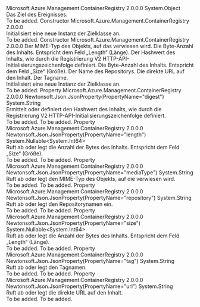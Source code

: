 <Type Name="Target" FullName="Microsoft.Azure.Management.ContainerRegistry.Models.Target">
  <TypeSignature Language="C#" Value="public class Target" />
  <TypeSignature Language="ILAsm" Value=".class public auto ansi beforefieldinit Target extends System.Object" />
  <TypeSignature Language="DocId" Value="T:Microsoft.Azure.Management.ContainerRegistry.Models.Target" />
  <TypeSignature Language="VB.NET" Value="Public Class Target" />
  <TypeSignature Language="F#" Value="type Target = class" />
  <AssemblyInfo>
    <AssemblyName>Microsoft.Azure.Management.ContainerRegistry</AssemblyName>
    <AssemblyVersion>2.0.0.0</AssemblyVersion>
  </AssemblyInfo>
  <Base>
    <BaseTypeName>System.Object</BaseTypeName>
  </Base>
  <Interfaces />
  <Docs>
    <summary>
            Das Ziel des Ereignisses.
            </summary>
    <remarks>To be added.</remarks>
  </Docs>
  <Members>
    <Member MemberName=".ctor">
      <MemberSignature Language="C#" Value="public Target ();" />
      <MemberSignature Language="ILAsm" Value=".method public hidebysig specialname rtspecialname instance void .ctor() cil managed" />
      <MemberSignature Language="DocId" Value="M:Microsoft.Azure.Management.ContainerRegistry.Models.Target.#ctor" />
      <MemberSignature Language="VB.NET" Value="Public Sub New ()" />
      <MemberType>Constructor</MemberType>
      <AssemblyInfo>
        <AssemblyName>Microsoft.Azure.Management.ContainerRegistry</AssemblyName>
        <AssemblyVersion>2.0.0.0</AssemblyVersion>
      </AssemblyInfo>
      <Parameters />
      <Docs>
        <summary>
            Initialisiert eine neue Instanz der Zielklasse an.
            </summary>
        <remarks>To be added.</remarks>
      </Docs>
    </Member>
    <Member MemberName=".ctor">
      <MemberSignature Language="C#" Value="public Target (string mediaType = null, Nullable&lt;long&gt; size = null, string digest = null, Nullable&lt;long&gt; length = null, string repository = null, string url = null, string tag = null);" />
      <MemberSignature Language="ILAsm" Value=".method public hidebysig specialname rtspecialname instance void .ctor(string mediaType, valuetype System.Nullable`1&lt;int64&gt; size, string digest, valuetype System.Nullable`1&lt;int64&gt; length, string repository, string url, string tag) cil managed" />
      <MemberSignature Language="DocId" Value="M:Microsoft.Azure.Management.ContainerRegistry.Models.Target.#ctor(System.String,System.Nullable{System.Int64},System.String,System.Nullable{System.Int64},System.String,System.String,System.String)" />
      <MemberSignature Language="VB.NET" Value="Public Sub New (Optional mediaType As String = null, Optional size As Nullable(Of Long) = null, Optional digest As String = null, Optional length As Nullable(Of Long) = null, Optional repository As String = null, Optional url As String = null, Optional tag As String = null)" />
      <MemberSignature Language="F#" Value="new Microsoft.Azure.Management.ContainerRegistry.Models.Target : string * Nullable&lt;int64&gt; * string * Nullable&lt;int64&gt; * string * string * string -&gt; Microsoft.Azure.Management.ContainerRegistry.Models.Target" Usage="new Microsoft.Azure.Management.ContainerRegistry.Models.Target (mediaType, size, digest, length, repository, url, tag)" />
      <MemberType>Constructor</MemberType>
      <AssemblyInfo>
        <AssemblyName>Microsoft.Azure.Management.ContainerRegistry</AssemblyName>
        <AssemblyVersion>2.0.0.0</AssemblyVersion>
      </AssemblyInfo>
      <Parameters>
        <Parameter Name="mediaType" Type="System.String" />
        <Parameter Name="size" Type="System.Nullable&lt;System.Int64&gt;" />
        <Parameter Name="digest" Type="System.String" />
        <Parameter Name="length" Type="System.Nullable&lt;System.Int64&gt;" />
        <Parameter Name="repository" Type="System.String" />
        <Parameter Name="url" Type="System.String" />
        <Parameter Name="tag" Type="System.String" />
      </Parameters>
      <Docs>
        <param name="mediaType">Der MIME-Typ des Objekts, auf das verwiesen wird.</param>
        <param name="size">Die Byte-Anzahl des Inhalts. Entspricht dem Feld „Length“ (Länge).</param>
        <param name="digest">Der Hashwert des Inhalts, wie durch die Registrierung V2 HTTP-API-Initialisierungszeichenfolge definiert.</param>
        <param name="length">Die Byte-Anzahl des Inhalts. Entspricht dem Feld „Size“ (Größe).</param>
        <param name="repository">Der Name des Repositorys.</param>
        <param name="url">Die direkte URL auf den Inhalt.</param>
        <param name="tag">Der Tagname.</param>
        <summary>
            Initialisiert eine neue Instanz der Zielklasse an.
            </summary>
        <remarks>To be added.</remarks>
      </Docs>
    </Member>
    <Member MemberName="Digest">
      <MemberSignature Language="C#" Value="public string Digest { get; set; }" />
      <MemberSignature Language="ILAsm" Value=".property instance string Digest" />
      <MemberSignature Language="DocId" Value="P:Microsoft.Azure.Management.ContainerRegistry.Models.Target.Digest" />
      <MemberSignature Language="VB.NET" Value="Public Property Digest As String" />
      <MemberSignature Language="F#" Value="member this.Digest : string with get, set" Usage="Microsoft.Azure.Management.ContainerRegistry.Models.Target.Digest" />
      <MemberType>Property</MemberType>
      <AssemblyInfo>
        <AssemblyName>Microsoft.Azure.Management.ContainerRegistry</AssemblyName>
        <AssemblyVersion>2.0.0.0</AssemblyVersion>
      </AssemblyInfo>
      <Attributes>
        <Attribute>
          <AttributeName>Newtonsoft.Json.JsonProperty(PropertyName="digest")</AttributeName>
        </Attribute>
      </Attributes>
      <ReturnValue>
        <ReturnType>System.String</ReturnType>
      </ReturnValue>
      <Docs>
        <summary>
            Ermittelt oder definiert den Hashwert des Inhalts, wie durch die Registrierung V2 HTTP-API-Initialisierungszeichenfolge definiert.
            </summary>
        <value>To be added.</value>
        <remarks>To be added.</remarks>
      </Docs>
    </Member>
    <Member MemberName="Length">
      <MemberSignature Language="C#" Value="public Nullable&lt;long&gt; Length { get; set; }" />
      <MemberSignature Language="ILAsm" Value=".property instance valuetype System.Nullable`1&lt;int64&gt; Length" />
      <MemberSignature Language="DocId" Value="P:Microsoft.Azure.Management.ContainerRegistry.Models.Target.Length" />
      <MemberSignature Language="VB.NET" Value="Public Property Length As Nullable(Of Long)" />
      <MemberSignature Language="F#" Value="member this.Length : Nullable&lt;int64&gt; with get, set" Usage="Microsoft.Azure.Management.ContainerRegistry.Models.Target.Length" />
      <MemberType>Property</MemberType>
      <AssemblyInfo>
        <AssemblyName>Microsoft.Azure.Management.ContainerRegistry</AssemblyName>
        <AssemblyVersion>2.0.0.0</AssemblyVersion>
      </AssemblyInfo>
      <Attributes>
        <Attribute>
          <AttributeName>Newtonsoft.Json.JsonProperty(PropertyName="length")</AttributeName>
        </Attribute>
      </Attributes>
      <ReturnValue>
        <ReturnType>System.Nullable&lt;System.Int64&gt;</ReturnType>
      </ReturnValue>
      <Docs>
        <summary>
            Ruft ab oder legt die Anzahl der Bytes des Inhalts. Entspricht dem Feld „Size“ (Größe).
            </summary>
        <value>To be added.</value>
        <remarks>To be added.</remarks>
      </Docs>
    </Member>
    <Member MemberName="MediaType">
      <MemberSignature Language="C#" Value="public string MediaType { get; set; }" />
      <MemberSignature Language="ILAsm" Value=".property instance string MediaType" />
      <MemberSignature Language="DocId" Value="P:Microsoft.Azure.Management.ContainerRegistry.Models.Target.MediaType" />
      <MemberSignature Language="VB.NET" Value="Public Property MediaType As String" />
      <MemberSignature Language="F#" Value="member this.MediaType : string with get, set" Usage="Microsoft.Azure.Management.ContainerRegistry.Models.Target.MediaType" />
      <MemberType>Property</MemberType>
      <AssemblyInfo>
        <AssemblyName>Microsoft.Azure.Management.ContainerRegistry</AssemblyName>
        <AssemblyVersion>2.0.0.0</AssemblyVersion>
      </AssemblyInfo>
      <Attributes>
        <Attribute>
          <AttributeName>Newtonsoft.Json.JsonProperty(PropertyName="mediaType")</AttributeName>
        </Attribute>
      </Attributes>
      <ReturnValue>
        <ReturnType>System.String</ReturnType>
      </ReturnValue>
      <Docs>
        <summary>
            Ruft ab oder legt den MIME-Typ des Objekts, auf die verwiesen wird.
            </summary>
        <value>To be added.</value>
        <remarks>To be added.</remarks>
      </Docs>
    </Member>
    <Member MemberName="Repository">
      <MemberSignature Language="C#" Value="public string Repository { get; set; }" />
      <MemberSignature Language="ILAsm" Value=".property instance string Repository" />
      <MemberSignature Language="DocId" Value="P:Microsoft.Azure.Management.ContainerRegistry.Models.Target.Repository" />
      <MemberSignature Language="VB.NET" Value="Public Property Repository As String" />
      <MemberSignature Language="F#" Value="member this.Repository : string with get, set" Usage="Microsoft.Azure.Management.ContainerRegistry.Models.Target.Repository" />
      <MemberType>Property</MemberType>
      <AssemblyInfo>
        <AssemblyName>Microsoft.Azure.Management.ContainerRegistry</AssemblyName>
        <AssemblyVersion>2.0.0.0</AssemblyVersion>
      </AssemblyInfo>
      <Attributes>
        <Attribute>
          <AttributeName>Newtonsoft.Json.JsonProperty(PropertyName="repository")</AttributeName>
        </Attribute>
      </Attributes>
      <ReturnValue>
        <ReturnType>System.String</ReturnType>
      </ReturnValue>
      <Docs>
        <summary>
            Ruft ab oder legt den Repositorynamen ein.
            </summary>
        <value>To be added.</value>
        <remarks>To be added.</remarks>
      </Docs>
    </Member>
    <Member MemberName="Size">
      <MemberSignature Language="C#" Value="public Nullable&lt;long&gt; Size { get; set; }" />
      <MemberSignature Language="ILAsm" Value=".property instance valuetype System.Nullable`1&lt;int64&gt; Size" />
      <MemberSignature Language="DocId" Value="P:Microsoft.Azure.Management.ContainerRegistry.Models.Target.Size" />
      <MemberSignature Language="VB.NET" Value="Public Property Size As Nullable(Of Long)" />
      <MemberSignature Language="F#" Value="member this.Size : Nullable&lt;int64&gt; with get, set" Usage="Microsoft.Azure.Management.ContainerRegistry.Models.Target.Size" />
      <MemberType>Property</MemberType>
      <AssemblyInfo>
        <AssemblyName>Microsoft.Azure.Management.ContainerRegistry</AssemblyName>
        <AssemblyVersion>2.0.0.0</AssemblyVersion>
      </AssemblyInfo>
      <Attributes>
        <Attribute>
          <AttributeName>Newtonsoft.Json.JsonProperty(PropertyName="size")</AttributeName>
        </Attribute>
      </Attributes>
      <ReturnValue>
        <ReturnType>System.Nullable&lt;System.Int64&gt;</ReturnType>
      </ReturnValue>
      <Docs>
        <summary>
            Ruft ab oder legt die Anzahl der Bytes des Inhalts. Entspricht dem Feld „Length“ (Länge).
            </summary>
        <value>To be added.</value>
        <remarks>To be added.</remarks>
      </Docs>
    </Member>
    <Member MemberName="Tag">
      <MemberSignature Language="C#" Value="public string Tag { get; set; }" />
      <MemberSignature Language="ILAsm" Value=".property instance string Tag" />
      <MemberSignature Language="DocId" Value="P:Microsoft.Azure.Management.ContainerRegistry.Models.Target.Tag" />
      <MemberSignature Language="VB.NET" Value="Public Property Tag As String" />
      <MemberSignature Language="F#" Value="member this.Tag : string with get, set" Usage="Microsoft.Azure.Management.ContainerRegistry.Models.Target.Tag" />
      <MemberType>Property</MemberType>
      <AssemblyInfo>
        <AssemblyName>Microsoft.Azure.Management.ContainerRegistry</AssemblyName>
        <AssemblyVersion>2.0.0.0</AssemblyVersion>
      </AssemblyInfo>
      <Attributes>
        <Attribute>
          <AttributeName>Newtonsoft.Json.JsonProperty(PropertyName="tag")</AttributeName>
        </Attribute>
      </Attributes>
      <ReturnValue>
        <ReturnType>System.String</ReturnType>
      </ReturnValue>
      <Docs>
        <summary>
            Ruft ab oder legt den Tagnamen.
            </summary>
        <value>To be added.</value>
        <remarks>To be added.</remarks>
      </Docs>
    </Member>
    <Member MemberName="Url">
      <MemberSignature Language="C#" Value="public string Url { get; set; }" />
      <MemberSignature Language="ILAsm" Value=".property instance string Url" />
      <MemberSignature Language="DocId" Value="P:Microsoft.Azure.Management.ContainerRegistry.Models.Target.Url" />
      <MemberSignature Language="VB.NET" Value="Public Property Url As String" />
      <MemberSignature Language="F#" Value="member this.Url : string with get, set" Usage="Microsoft.Azure.Management.ContainerRegistry.Models.Target.Url" />
      <MemberType>Property</MemberType>
      <AssemblyInfo>
        <AssemblyName>Microsoft.Azure.Management.ContainerRegistry</AssemblyName>
        <AssemblyVersion>2.0.0.0</AssemblyVersion>
      </AssemblyInfo>
      <Attributes>
        <Attribute>
          <AttributeName>Newtonsoft.Json.JsonProperty(PropertyName="url")</AttributeName>
        </Attribute>
      </Attributes>
      <ReturnValue>
        <ReturnType>System.String</ReturnType>
      </ReturnValue>
      <Docs>
        <summary>
            Ruft ab oder legt die direkte URL auf den Inhalt.
            </summary>
        <value>To be added.</value>
        <remarks>To be added.</remarks>
      </Docs>
    </Member>
  </Members>
</Type>